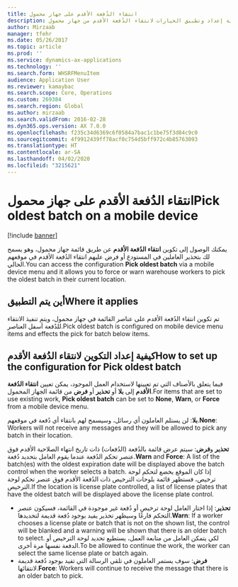 ```yaml
---
title: انتقاء الدُفعة الأقدم‬ على جهاز محمول
description: يصف هذا الموضوع كيفية إعداد وتطبيق الخيارات لانتقاء الدُفعة الأقدم‬ من جهاز محمول.
author: Mirzaab
manager: tfehr
ms.date: 05/26/2017
ms.topic: article
ms.prod: ''
ms.service: dynamics-ax-applications
ms.technology: ''
ms.search.form: WHSRFMenuItem
audience: Application User
ms.reviewer: kamaybac
ms.search.scope: Core, Operations
ms.custom: 269384
ms.search.region: Global
ms.author: mirzaab
ms.search.validFrom: 2016-02-28
ms.dyn365.ops.version: AX 7.0.0
ms.openlocfilehash: f235c34d6369c6f0584a7bac1c1be75f3d84c9c0
ms.sourcegitcommit: 4f9912439ff78acf0c754d5bff972c4b85763093
ms.translationtype: HT
ms.contentlocale: ar-SA
ms.lasthandoff: 04/02/2020
ms.locfileid: "3215621"
---
```

# <a name="pick-oldest-batch-on-a-mobile-device"></a><span data-ttu-id="1d0b6-103">انتقاء الدُفعة الأقدم‬ على جهاز محمول</span><span class="sxs-lookup"><span data-stu-id="1d0b6-103">Pick oldest batch on a mobile device</span></span>

[!include [banner](../includes/banner.md)]

<span data-ttu-id="1d0b6-104">يمكنك الوصول إلى تكوين **انتقاء الدُفعة الأقدم‬** عن طريق قائمة جهاز محمول، وهو يسمح لك بتحذير العاملين في المستودع أو فرض عليهم انتقاء الدُفعة الأقدم‬ في موقعهم الحالي.</span><span class="sxs-lookup"><span data-stu-id="1d0b6-104">You can access the configuration **Pick oldest batch** via a mobile device menu and it allows you to force or warn warehouse workers to pick the oldest batch in their current location.</span></span>  

## <a name="where-it-applies"></a><span data-ttu-id="1d0b6-105">أين يتم التطبيق</span><span class="sxs-lookup"><span data-stu-id="1d0b6-105">Where it applies</span></span>
<span data-ttu-id="1d0b6-106">تم تكوين انتقاء الدُفعة الأقدم‬ على عناصر القائمة في جهاز محمول، ويتم تنفيذ الانتقاء للدُفعة أسفل العناصر.</span><span class="sxs-lookup"><span data-stu-id="1d0b6-106">Pick oldest batch is configured on mobile device menu items and effects the pick for batch below items.</span></span>

## <a name="how-to-set-up-the-configuration-for-pick-oldest-batch"></a><span data-ttu-id="1d0b6-107">كيفية إعداد التكوين لانتقاء الدُفعة الأقدم</span><span class="sxs-lookup"><span data-stu-id="1d0b6-107">How to set up the configuration for Pick oldest batch</span></span> 
<span data-ttu-id="1d0b6-108">فيما يتعلق بالأصناف التي تم تعيينها لاستخدام العمل الموجود، يمكن تعيين **انتقاء الدُفعة الأقدم** إلى **بلا** أو **تحذير** أو **فرض** من قائمة الجهاز المحمول.</span><span class="sxs-lookup"><span data-stu-id="1d0b6-108">For items that are set to use existing work, **Pick oldest batch** can be set to **None**, **Warn**, or **Force** from a mobile device menu.</span></span>

<span data-ttu-id="1d0b6-109">**بلا**: لن يستلم العاملون أي رسائل، وسيسمح لهم بانتقاء أي دُفعة في موقعهم.</span><span class="sxs-lookup"><span data-stu-id="1d0b6-109">**None**: Workers will not receive any messages and they will be allowed to pick any batch in their location.</span></span>

<span data-ttu-id="1d0b6-110">**تحذير** و**فرض**: سيتم عرض قائمة بالدُفعة (الدُفعات) ذات تاريخ انتهاء الصلاحية الأقدم فوق عنصر تحكم الدُفعة عندما يقوم العامل بتحديد دُفعة.</span><span class="sxs-lookup"><span data-stu-id="1d0b6-110">**Warn** and **Force**:  A list of the batch(es) with the oldest expiration date will be displayed above the batch control when the worker selects a batch.</span></span> <span data-ttu-id="1d0b6-111">إذا كان الموقع يخضع لتحكم لوحة ترخيص، فستظهر قائمة بلوحات الترخيص ذات الدُفعة الأقدم فوق عنصر تحكم لوحة الترخيص.</span><span class="sxs-lookup"><span data-stu-id="1d0b6-111">If the location is license plate controlled, a list of license plates that have the oldest batch will be displayed above the license plate control.</span></span> 
-   <span data-ttu-id="1d0b6-112">**تحذير**: إذا اختار العامل لوحة ترخيص أو دُفعة غير موجودة في القائمة، فسيكون عنصر التحكم فارغًا وسيظهر تحذير يفيد بوجود دُفعة قديمة لتحديدها.</span><span class="sxs-lookup"><span data-stu-id="1d0b6-112">**Warn**: If a worker chooses a license plate or batch that is not on the shown list, the control will be blanked and a warning will be shown that there is an older batch to select.</span></span> <span data-ttu-id="1d0b6-113">لكي يتمكن العامل من متابعة العمل، يستطيع تحديد لوحة الترخيص أو الدفعة نفسها مرة أخرى.</span><span class="sxs-lookup"><span data-stu-id="1d0b6-113">To be allowed to continue the work, the worker can select the same license plate or batch again.</span></span>  
-   <span data-ttu-id="1d0b6-114">**فرض**: سوف يستمر العاملون في تلقي الرسالة التي تفيد بوجود دُفعة قديمة لانتقائها.</span><span class="sxs-lookup"><span data-stu-id="1d0b6-114">**Force**: Workers will continue to receive the message that there is an older batch to pick.</span></span>
